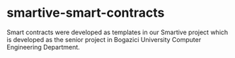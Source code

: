 # smartive-smart-contracts
Smart contracts were developed as templates in our Smartive project which is developed as the senior project in Bogazici University Computer Engineering Department.
